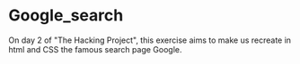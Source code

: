 # Google_search
On day 2 of "The Hacking Project", this exercise aims to make us recreate in html and CSS the famous search page Google.
